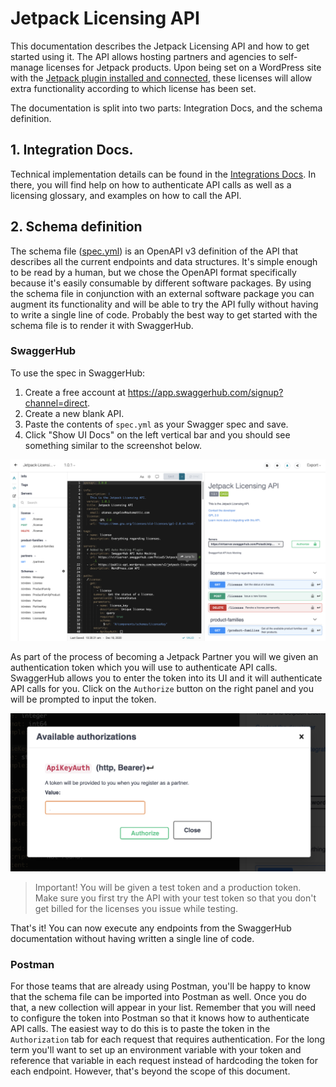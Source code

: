 # Jetpack Licensing API

This documentation describes the Jetpack Licensing API and how to get started using it. The API allows hosting partners and agencies to self-manage licenses for Jetpack products. Upon being set on a WordPress site with the [Jetpack plugin installed and connected](https://jetpack.com/support/getting-started-with-jetpack/), these licenses will allow extra functionality according to which license has been set.  

The documentation is split into two parts: Integration Docs, and the schema definition.

## 1. Integration Docs.

Technical implementation details can be found in the [Integrations Docs](integration-docs/README.md). In there, you will find help on how to authenticate API calls as well as a licensing glossary, and examples on how to call the API.

## 2. Schema definition

The schema file ([spec.yml](spec.yml)) is an OpenAPI v3 definition of the API that describes all the current endpoints and data structures. It's simple enough to be read by a human, but we chose the OpenAPI format specifically because it's easily consumable by different software packages. By using the schema file in conjunction with an external software package you can augment its functionality and will be able to try the API fully without having to write a single line of code. Probably the best way to get started with the schema file is to render it with SwaggerHub.  

### SwaggerHub 

To use the spec in SwaggerHub:

1. Create a free account at https://app.swaggerhub.com/signup?channel=direct.
2. Create a new blank API.
3. Paste the contents of `spec.yml` as your Swagger spec and save.
4. Click "Show UI Docs" on the left vertical bar and you should see something similar to the screenshot below.

![SwaggerHub Docs Screenshot](images/swaggerhub.png)

As part of the process of becoming a Jetpack Partner you will we given an authentication token which you will use to authenticate API calls. SwaggerHub allows you to enter the token into its UI and it will authenticate API calls for you. Click on the `Authorize` button on the right panel and you will be prompted to input the token.

![SwaggerHub Bearer token input box](images/ApiKeyAuth.png)

> Important! You will be given a test token and a production token. Make sure you first try the API with your test token so that you don't get billed for the licenses you issue while testing.

That's it! You can now execute any endpoints from the SwaggerHub documentation without having written a single line of code.

### Postman

For those teams that are already using Postman, you'll be happy to know that the schema file can be imported into Postman as well. Once you do that, a new collection will appear in your list. Remember that you will need to configure the token into Postman so that it knows how to authenticate API calls. The easiest way to do this is to paste the token in the `Authorization` tab for each request that requires authentication. For the long term you'll want to set up an environment variable with your token and reference that variable in each request instead of hardcoding the token for each endpoint. However, that's beyond the scope of this document.
